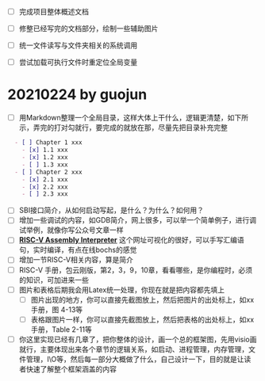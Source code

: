 - [ ] 完成项目整体概述文档
- [ ] 修整已经写完的文档部分，绘制一些辅助图片
- [ ] 统一文件读写与文件夹相关的系统调用
- [ ] 尝试加载可执行文件时重定位全局变量


# 20210224 by guojun

- [ ] 用Markdown整理一个全局目录，这样大体上干什么，逻辑更清楚，如下所示，弄完的打对勾就行，要完成的就放在那，尽量先把目录补充完整
```markdown
  - [ ] Chapter 1 xxx
    - [x] 1.1 xxx
    - [x] 1.2 xxx
    - [ ] 1.3 xxx
  - [ ] Chapter 2 xxx
    - [x] 2.1 xxx
    - [x] 2.2 xxx
    - [ ] 2.3 xxx
```
- [ ] SBI接口简介，从如何启动写起，是什么？为什么？如何用？
- [ ] 增加一些调试的内容，如GDB简介，网上很多，可以举一个简单例子，进行调试举例，就像你写公众号文章一样
- [ ] **[RISC-V Assembly Interpreter](https://www.cs.cornell.edu/courses/cs3410/2019sp/riscv/interpreter/#)**
这个网址可视化的很好，可以手写汇编语句，实时编译，有点在线bochs的感觉
- [ ] 增加一节RISC-V相关内容，算是简介
- [ ] RISC-V 手册，包云刚版，第2，3，9，10章，看看哪些，是你编程时，必须的知识，可加进来一些
- [ ] 图片和表格后期我会用Latex统一处理，你现在就是把内容都先填上
  - [ ] 图片出现的地方，你可以直接先截图放上，然后把图片的出处标上，如xx手册，图 4-13等
  - [ ] 表格跟图片一样，你可以直接先截图放上，然后把表格的出处标上，如xx手册，Table 2-11等
- [ ] 你这里实现已经有几章了，把你整体的设计，画一个总的框架图，先用visio画就行，主要体现出来各个章节的逻辑关系，如启动、进程管理，内存管理，文件管理，I\O等，然后每一部分大概做了什么，自己设计一下，目的就是让读者快速了解整个框架涵盖的内容